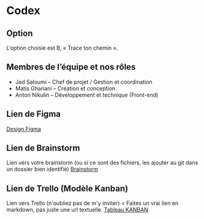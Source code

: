 # Codex

## Option
L’option choisie est B, « Trace ton chemin ».

## Membres de l’équipe et nos rôles
- Jad Saloumi – Chef de projet /  Gestion et coordination
- Matis Ghariani – Création et conception
- Anton Nikulin – Développement et technique (Front-end)
  
## Lien de Figma
[Design Figma](https://www.figma.com/design/NYORCfer7iDWWjMfVaiR2e/webapp-creative-jad-matis-anton?node-id=0-1&p=f&t=xRa0dvTbMNhjV2NU-0)

## Lien de Brainstorm
Lien vers votre brainstorm (ou si ce sont des fichiers, les ajouter au git dans un dossier bien identifié)
[Brainstorm](https://www.figma.com/board/gnDEgdkdOBhtZe0rOdbgHJ/webapp-creative-jad-matis-anton?t=8gFLbzy4hklwBoZD-1)

## Lien de Trello (Modèle Kanban)
Lien vers Trello (n'oubliez pas de m'y inviter) < Faites un vrai lien en markdown, pas juste une url textuelle.
[Tableau KANBAN](https://trello.com/invite/b/68f2b27f0255b669d2cd98bc/ATTI91d7e338227ae4f7d8bcba917cad2c14A0A59148/modele-kanban)

